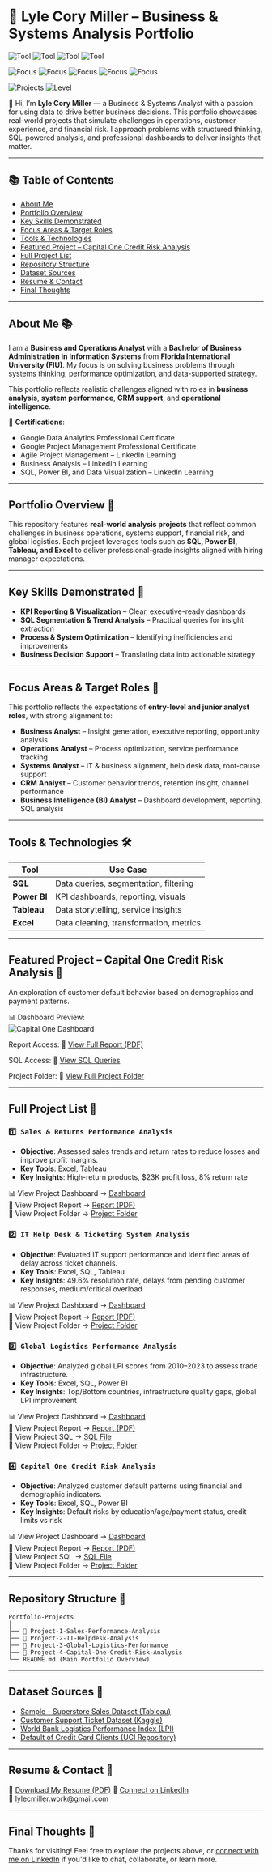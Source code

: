 # 📌 Lyle Cory Miller – Business & Systems Analysis Portfolio

![Tool](https://img.shields.io/badge/Tool-Excel-blue)
![Tool](https://img.shields.io/badge/Tool-SQL-blue)
![Tool](https://img.shields.io/badge/Tool-Power%20BI-gold)
![Tool](https://img.shields.io/badge/Tool-Tableau-lightgrey)

![Focus](https://img.shields.io/badge/Focus-Business%20Analysis-brightgreen)
![Focus](https://img.shields.io/badge/Focus-CRM-blueviolet)
![Focus](https://img.shields.io/badge/Focus-Operations%20Analysis-green)
![Focus](https://img.shields.io/badge/Focus-Systems%20Analysis-darkgreen)
![Focus](https://img.shields.io/badge/Focus-BI%20Analytics-darkblue)

![Projects](https://img.shields.io/badge/Projects-Real--World%20Datasets-informational)
![Level](https://img.shields.io/badge/Level-Entry--Level-orange)

👋 Hi, I’m **Lyle Cory Miller** — a Business & Systems Analyst with a passion for using data to drive better business decisions. This portfolio showcases real-world projects that simulate challenges in operations, customer experience, and financial risk. I approach problems with structured thinking, SQL-powered analysis, and professional dashboards to deliver insights that matter.

---

## 📚 Table of Contents
- [About Me](#about-me-)
- [Portfolio Overview](#portfolio-overview-)
- [Key Skills Demonstrated](#key-skills-demonstrated-)
- [Focus Areas & Target Roles](#focus-areas--target-roles-)
- [Tools & Technologies](#tools--technologies-)
- [Featured Project – Capital One Credit Risk Analysis](#featured-project--capital-one-credit-risk-analysis-)
- [Full Project List](#full-project-list-)
- [Repository Structure](#repository-structure-)
- [Dataset Sources](#dataset-sources-)
- [Resume & Contact](#resume--contact-)
- [Final Thoughts](#final-thoughts-)

---

## About Me 📚
I am a **Business and Operations Analyst** with a **Bachelor of Business Administration in Information Systems** from **Florida International University (FIU)**. My focus is on solving business problems through systems thinking, performance optimization, and data-supported strategy.

This portfolio reflects realistic challenges aligned with roles in **business analysis**, **system performance**, **CRM support**, and **operational intelligence**.

📜 **Certifications**:
- Google Data Analytics Professional Certificate  
- Google Project Management Professional Certificate  
- Agile Project Management – LinkedIn Learning  
- Business Analysis – LinkedIn Learning  
- SQL, Power BI, and Data Visualization – LinkedIn Learning

---

## Portfolio Overview 🧠
This repository features **real-world analysis projects** that reflect common challenges in business operations, systems support, financial risk, and global logistics. Each project leverages tools such as **SQL, Power BI, Tableau, and Excel** to deliver professional-grade insights aligned with hiring manager expectations.

---

## Key Skills Demonstrated 📌
- **KPI Reporting & Visualization** – Clear, executive-ready dashboards
- **SQL Segmentation & Trend Analysis** – Practical queries for insight extraction
- **Process & System Optimization** – Identifying inefficiencies and improvements
- **Business Decision Support** – Translating data into actionable strategy

---

## Focus Areas & Target Roles 💼
This portfolio reflects the expectations of **entry-level and junior analyst roles**, with strong alignment to:

- **Business Analyst** – Insight generation, executive reporting, opportunity analysis
- **Operations Analyst** – Process optimization, service performance tracking
- **Systems Analyst** – IT & business alignment, help desk data, root-cause support
- **CRM Analyst** – Customer behavior trends, retention insight, channel performance
- **Business Intelligence (BI) Analyst** – Dashboard development, reporting, SQL analysis

---

## Tools & Technologies 🛠️
| Tool        | Use Case                                      |
|-------------|-----------------------------------------------|
| **SQL**     | Data queries, segmentation, filtering         |
| **Power BI**| KPI dashboards, reporting, visuals            |
| **Tableau** | Data storytelling, service insights           |
| **Excel**   | Data cleaning, transformation, metrics        |

---

## Featured Project – Capital One Credit Risk Analysis 📌
An exploration of customer default behavior based on demographics and payment patterns.

📊 Dashboard Preview:  
![Capital One Dashboard](./Project-4-Capital-One-Credit-Risk-Analysis/CapitalOne_CreditRisk_Dashboard.png)

Report Access:
📄 [View Full Report (PDF)](./Project-4-Capital-One-Credit-Risk-Analysis/CapitalOne_CreditRisk_Analysis_Report.pdf) 

SQL Access:
🧮 [View SQL Queries](./Project-4-Capital-One-Credit-Risk-Analysis/CapitalOne_CreditRisk_SQLQueries.sql)  

Project Folder:
🔗 [View Full Project Folder](./Project-4-Capital-One-Credit-Risk-Analysis)

---

## Full Project List 📂
### `1️⃣ Sales & Returns Performance Analysis`
- **Objective**: Assessed sales trends and return rates to reduce losses and improve profit margins.
- **Key Tools**: Excel, Tableau
- **Key Insights**: High-return products, $23K profit loss, 8% return rate

📊 View Project Dashboard → [Dashboard](./Project-1-Sales-Performance-Analysis/Sales_Returns_Analysis_Dashboard.png)  
📄 View Project Report → [Report (PDF)](./Project-1-Sales-Performance-Analysis/Sales_Returns_Performance_Analysis_Report.pdf)  
📁 View Project Folder → [Project Folder](./Project-1-Sales-Performance-Analysis)

### `2️⃣ IT Help Desk & Ticketing System Analysis`
- **Objective**: Evaluated IT support performance and identified areas of delay across ticket channels.
- **Key Tools**: Excel, SQL, Tableau
- **Key Insights**: 49.6% resolution rate, delays from pending customer responses, medium/critical overload

📊 View Project Dashboard → [Dashboard](./Project-2-IT-Helpdesk-Analysis/IT_Helpdesk_Analysis_Dashboard.png)  
📄 View Project Report → [Report (PDF)](./Project-2-IT-Helpdesk-Analysis/IT_Helpdesk_Performance_Analysis_Report.pdf)  
📁 View Project Folder → [Project Folder](./Project-2-IT-Helpdesk-Analysis)

### `3️⃣ Global Logistics Performance Analysis`
- **Objective**: Analyzed global LPI scores from 2010–2023 to assess trade infrastructure.
- **Key Tools**: Excel, SQL, Power BI
- **Key Insights**: Top/Bottom countries, infrastructure quality gaps, global LPI improvement

📊 View Project Dashboard → [Dashboard](./Project-3-Global-Logistics-Performance/Logistics_Performance_Dashboard.png)  
📄 View Project Report → [Report (PDF)](./Project-3-Global-Logistics-Performance/Logistics_Performance_Analysis_Report.pdf)  
🧮 View Project SQL → [SQL File](./Project-3-Global-Logistics-Performance/logistics_analysis_queries.sql)  
📁 View Project Folder → [Project Folder](./Project-3-Global-Logistics-Performance)

### `4️⃣ Capital One Credit Risk Analysis`
- **Objective**: Analyzed customer default patterns using financial and demographic indicators.
- **Key Tools**: Excel, SQL, Power BI
- **Key Insights**: Default risks by education/age/payment status, credit limits vs risk

📊 View Project Dashboard → [Dashboard](./Project-4-Capital-One-Credit-Risk-Analysis/CapitalOne_CreditRisk_Dashboard.png)  
📄 View Project Report → [Report (PDF)](./Project-4-Capital-One-Credit-Risk-Analysis/CapitalOne_CreditRisk_Analysis_Report.pdf)  
🧮 View Project SQL → [SQL File](./Project-4-Capital-One-Credit-Risk-Analysis/CapitalOne_CreditRisk_SQLQueries.sql)  
📁 View Project Folder → [Project Folder](./Project-4-Capital-One-Credit-Risk-Analysis)

---

## Repository Structure 📁
```
Portfolio-Projects
│
├── 📁 Project-1-Sales-Performance-Analysis
├── 📁 Project-2-IT-Helpdesk-Analysis
├── 📁 Project-3-Global-Logistics-Performance
├── 📁 Project-4-Capital-One-Credit-Risk-Analysis
└── README.md (Main Portfolio Overview)
```
---

## Dataset Sources 📌
- [Sample - Superstore Sales Dataset (Tableau)](https://www.tableau.com/sites/default/files/2021-05/Sample%20-%20Superstore.xls)
- [Customer Support Ticket Dataset (Kaggle)](https://www.kaggle.com/datasets/suraj520/customer-support-ticket-dataset)
- [World Bank Logistics Performance Index (LPI)](https://lpi.worldbank.org/international)
- [Default of Credit Card Clients (UCI Repository)](https://archive.ics.uci.edu/dataset/350/default+of+credit+card+clients)

---

## Resume & Contact 📄
📄 [Download My Resume (PDF)](https://github.com/user-attachments/files/19844812/LyleMiller_Resume_2025.pdf)
🔗 [Connect on LinkedIn](https://www.linkedin.com/in/lylecorymiller)  
📧 lylecmiller.work@gmail.com

---

## Final Thoughts 📝
Thanks for visiting! Feel free to explore the projects above, or [connect with me on LinkedIn](https://www.linkedin.com/in/lylecorymiller) if you'd like to chat, collaborate, or learn more.
